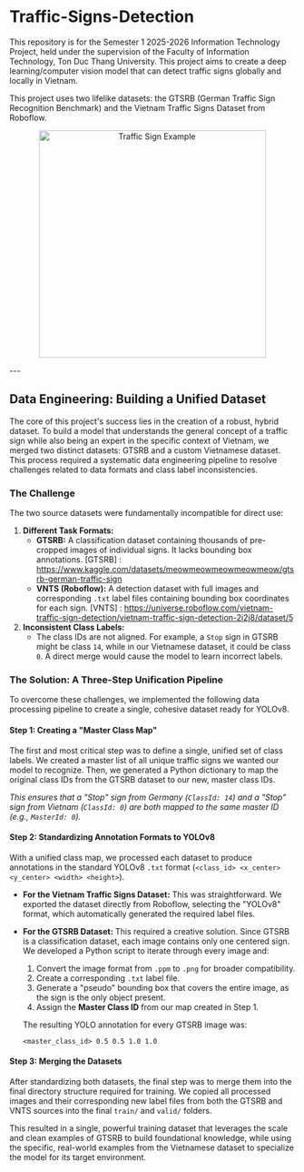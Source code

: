 # Traffic-Signs-Detection

This repository is for the Semester 1 2025-2026 Information Technology Project, held under the supervision of the Faculty of Information Technology, Ton Duc Thang University. This project aims to create a deep learning/computer vision model that can detect traffic signs globally and locally in Vietnam.

This project uses two lifelike datasets: the GTSRB (German Traffic Sign Recognition Benchmark) and the Vietnam Traffic Signs Dataset from Roboflow.

<p align="center">
  <img src="https://github.com/Htet-2aung/Traffic-Signs-Detection/blob/main/batch/train_batch1.jpg?raw=true
" alt="Traffic Sign Example" width="400"/>
</p>
---

## Data Engineering: Building a Unified Dataset

The core of this project's success lies in the creation of a robust, hybrid dataset. To build a model that understands the general concept of a traffic sign while also being an expert in the specific context of Vietnam, we merged two distinct datasets: GTSRB and a custom Vietnamese dataset. This process required a systematic data engineering pipeline to resolve challenges related to data formats and class label inconsistencies.

### The Challenge

The two source datasets were fundamentally incompatible for direct use:

1.  **Different Task Formats:**
    * **GTSRB:** A classification dataset containing thousands of pre-cropped images of individual signs. It lacks bounding box annotations.                       [GTSRB] : https://www.kaggle.com/datasets/meowmeowmeowmeowmeow/gtsrb-german-traffic-sign
    * **VNTS (Roboflow):** A detection dataset with full images and corresponding `.txt` label files containing bounding box coordinates for each sign.
[VNTS] : https://universe.roboflow.com/vietnam-traffic-sign-detection/vietnam-traffic-sign-detection-2i2j8/dataset/5     
2.  **Inconsistent Class Labels:**
    * The class IDs are not aligned. For example, a `Stop` sign in GTSRB might be class `14`, while in our Vietnamese dataset, it could be class `0`. A direct merge would cause the model to learn incorrect labels.

### The Solution: A Three-Step Unification Pipeline

To overcome these challenges, we implemented the following data processing pipeline to create a single, cohesive dataset ready for YOLOv8.

#### Step 1: Creating a "Master Class Map"

The first and most critical step was to define a single, unified set of class labels. We created a master list of all unique traffic signs we wanted our model to recognize. Then, we generated a Python dictionary to map the original class IDs from the GTSRB dataset to our new, master class IDs.

*This ensures that a "Stop" sign from Germany (`ClassId: 14`) and a "Stop" sign from Vietnam (`ClassId: 0`) are both mapped to the same master ID (e.g., `MasterId: 0`).*

#### Step 2: Standardizing Annotation Formats to YOLOv8

With a unified class map, we processed each dataset to produce annotations in the standard YOLOv8 `.txt` format (`<class_id> <x_center> <y_center> <width> <height>`).

* **For the Vietnam Traffic Signs Dataset:** This was straightforward. We exported the dataset directly from Roboflow, selecting the "YOLOv8" format, which automatically generated the required label files.

* **For the GTSRB Dataset:** This required a creative solution. Since GTSRB is a classification dataset, each image contains only one centered sign. We developed a Python script to iterate through every image and:
    1.  Convert the image format from `.ppm` to `.png` for broader compatibility.
    2.  Create a corresponding `.txt` label file.
    3.  Generate a "pseudo" bounding box that covers the entire image, as the sign is the only object present.
    4.  Assign the **Master Class ID** from our map created in Step 1.

    The resulting YOLO annotation for every GTSRB image was:
    ```
    <master_class_id> 0.5 0.5 1.0 1.0
    ```

#### Step 3: Merging the Datasets

After standardizing both datasets, the final step was to merge them into the final directory structure required for training. We copied all processed images and their corresponding new label files from both the GTSRB and VNTS sources into the final `train/` and `valid/` folders.

This resulted in a single, powerful training dataset that leverages the scale and clean examples of GTSRB to build foundational knowledge, while using the specific, real-world examples from the Vietnamese dataset to specialize the model for its target environment.
